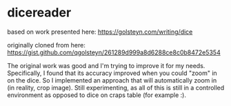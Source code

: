 # dicereader

based on work presented here: https://golsteyn.com/writing/dice

originally cloned from here: https://gist.github.com/qgolsteyn/261289d999a8d6288ce8c0b8472e5354

The original work was good and I'm trying to improve it for my needs. Specifically, I found that its accuracy improved when you could "zoom" in on the dice. So I implemented an approach that will automatically zoom in (in reality, crop image). Still experimenting, as all of this is still in a controlled environment as opposed to dice on craps table (for example :).